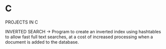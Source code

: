 # C
PROJECTS IN C

INVERTED SEARCH -> Program to create an inverted index using hashtables to allow fast full text searches, at a cost of increased processing when a document is added to the database.
